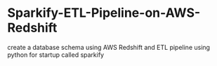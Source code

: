 # Sparkify-ETL-Pipeline-on-AWS-Redshift
create a database schema using AWS Redshift and ETL pipeline using python for startup called sparkify
